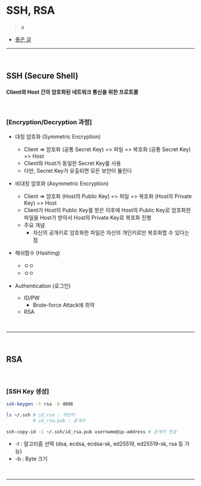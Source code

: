 # SSH, RSA
> a
* [좋은 글](https://medium.com/@jamessoun93/ssh란-무엇인가요-87b58c521d6f)

<hr>
<br> 

## SSH (Secure Shell)
#### Client와 Host 간의 암호화된 네트워크 통신을 위한 프로토콜

<br>

### [Encryption/Decryption 과정]
* 대칭 암호화 (Symmetric Encryption)
  * Client => 암호화 (공통 Secret Key) => 파일 => 복호화 (공통 Secret Key) => Host
  * Client와 Host가 동일한 Secret Key를 사용
  * 다만, Secret Key가 유출되면 모든 보안이 뚫린다

* 비대칭 암호화 (Asymmetric Encryption)
  * Client => 암호화 (Host의 Public Key) => 파일 => 복호화 (Host의 Private Key) => Host
  * Client가 Host의 Public Key를 받은 이후에 Host의 Public Key로 암호화한 파일을 Host가 받아서 Host의 Private Key로 복호화 진행
  * 주요 개념
    * 자신의 공개키로 암호화한 파일은 자신의 개인키로만 복호화할 수 있다는 점

* 해쉬함수 (Hashing)
  * ㅇㅇ
  * ㅇㅇ 

* Authentication (로그인)
  * ID/PW
    * Brute-force Attack에 취약
  * RSA

<br>
<hr>
<br> 

## RSA
#### 

<br>

### [SSH Key 생성]
```bash
ssh-keygen -t rsa -b 4096

ls ~/.ssh # id_rsa : 개인키
          # id_rsa.pub : 공개키
          
ssh-copy-id -i ~/.ssh/id_rsa.pub username@ip-address # 공개키 전송
```
* -t : 알고리즘 선택 (dsa, ecdsa, ecdsa-sk, ed25519, ed25519-sk, rsa 등 가능)
* -b : Byte 크기


<br>
<hr>
<br> 
